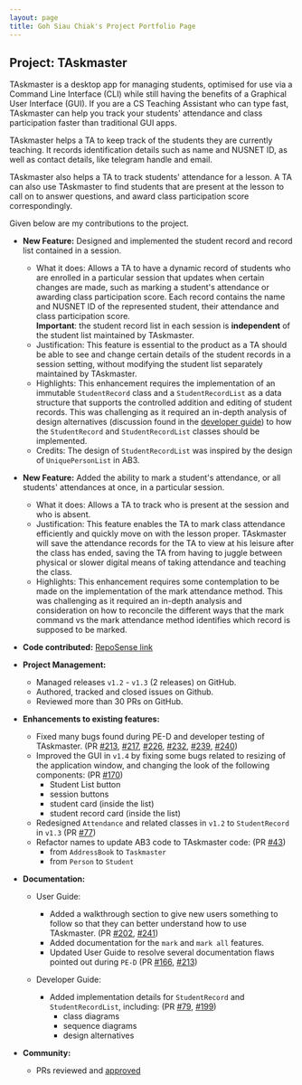 ```yaml
---
layout: page
title: Goh Siau Chiak's Project Portfolio Page
---
```


## Project: TAskmaster

TAskmaster is a desktop app for managing students, optimised for use via a Command Line Interface (CLI) while still 
having the benefits of a Graphical User Interface (GUI). If you are a CS Teaching Assistant who can type fast, 
TAskmaster can help you track your students' attendance and class participation faster than traditional GUI apps.

TAskmaster helps a TA to keep track of the students they are currently teaching. It records identification details such 
as name and NUSNET ID, as well as contact details, like telegram handle and email. 

TAskmaster also helps a TA to track students' attendance for a lesson. A TA can also use TAskmaster to find students
that are present at the lesson to call on to answer questions, and award class participation score correspondingly.

Given below are my contributions to the project.

- **New Feature:** Designed and implemented the student record and record list contained in a session. 
    - What it does: Allows a TA to have a dynamic record of students who are enrolled in a particular session that
    updates when certain changes are made, such as marking a student's attendance or awarding class participation score.
    Each record contains the name and NUSNET ID of the represented student, their attendance and class participation
    score. \
    **Important**: the student record list in each session is **independent** of the student list maintained by
    TAskmaster.
    - Justification: This feature is essential to the product as a TA should be able to see and change certain details
    of the student records in a session setting, without modifying the student list separately maintained by TAskmaster.
    - Highlights: This enhancement requires the implementation of an immutable `StudentRecord` class and a
    `StudentRecordList` as a data structure that supports the controlled addition and editing of student records. This
    was challenging as it required an in-depth analysis of design alternatives (discussion found in the [developer guide](../DeveloperGuide.md#studentrecordlist))
    to how the `StudentRecord` and `StudentRecordList` classes should be implemented.
    - Credits: The design of `StudentRecordList` was inspired by the design of `UniquePersonList` in AB3.
            
- **New Feature:** Added the ability to mark a student's attendance, or all students' attendances at once, in a
particular session.
    - What it does: Allows a TA to track who is present at the session and who is absent.
    - Justification: This feature enables the TA to mark class attendance efficiently and quickly move on with the
    lesson proper. TAskmaster will save the attendance records for the TA to view at his leisure after the class has
    ended, saving the TA from having to juggle between physical or slower digital means of taking attendance and 
    teaching the class. 
    - Highlights: This enhancement requires some contemplation to be made on the implementation of the mark attendance method.
    This was challenging as it required an in-depth analysis and consideration on how to reconcile the different ways
    that the mark command vs the mark attendance method identifies which record is supposed to be marked. 

- **Code contributed:** [RepoSense link](https://nus-cs2103-ay2021s1.github.io/tp-dashboard/#breakdown=true&search=sc-arecrow)

- **Project Management:**
  * Managed releases `v1.2` - `v1.3` (2 releases) on GitHub.
  * Authored, tracked and closed issues on Github.
  * Reviewed more than 30 PRs on GitHub.

- **Enhancements to existing features:**
    - Fixed many bugs found during PE-D and developer testing of TAskmaster. (PR
    [#213](https://github.com/AY2021S1-CS2103-F09-1/tp/pull/213),
    [#217](https://github.com/AY2021S1-CS2103-F09-1/tp/pull/217),
    [#226](https://github.com/AY2021S1-CS2103-F09-1/tp/pull/226), 
    [#232](https://github.com/AY2021S1-CS2103-F09-1/tp/pull/232),
    [#239](https://github.com/AY2021S1-CS2103-F09-1/tp/pull/239),
    [#240](https://github.com/AY2021S1-CS2103-F09-1/tp/pull/240))
    - Improved the GUI in `v1.4` by fixing some bugs related to resizing of the application window, and changing the look of the
    following components: (PR [#170](https://github.com/AY2021S1-CS2103-F09-1/tp/pull/170))
        - Student List button
        - session buttons
        - student card (inside the list)
        - student record card (inside the list)
    - Redesigned `Attendance` and related classes in `v1.2` to `StudentRecord` in `v1.3`
    (PR [#77](https://github.com/AY2021S1-CS2103-F09-1/tp/pull/77))
    - Refactor names to update AB3 code to TAskmaster code:
    (PR [#43](https://github.com/AY2021S1-CS2103-F09-1/tp/pull/43))
        - from `AddressBook` to `Taskmaster`
        - from `Person` to `Student`

- **Documentation:**
    - User Guide:
        - Added a walkthrough section to give new users something to follow so that they can better understand how to
        use TAskmaster. (PR [#202](https://github.com/AY2021S1-CS2103-F09-1/tp/pull/202),
        [#241](https://github.com/AY2021S1-CS2103-F09-1/tp/pull/241))
        - Added documentation for the `mark` and `mark all` features.
        - Updated User Guide to resolve several documentation flaws pointed out during `PE-D` 
        (PR [#166](https://github.com/AY2021S1-CS2103-F09-1/tp/pull/166),
        [#213](https://github.com/AY2021S1-CS2103-F09-1/tp/pull/213))

    - Developer Guide:
        - Added implementation details for `StudentRecord` and `StudentRecordList`, including:
        (PR [#79](https://github.com/AY2021S1-CS2103-F09-1/tp/pull/79),
        [#199](https://github.com/AY2021S1-CS2103-F09-1/tp/pull/199))
            - class diagrams
            - sequence diagrams
            - design alternatives 

- **Community:**
    - PRs reviewed and [approved](https://github.com/AY2021S1-CS2103-F09-1/tp/pulls?q=is%3Apr+is%3Aclosed+reviewed-by%3Asc-arecrow+)
